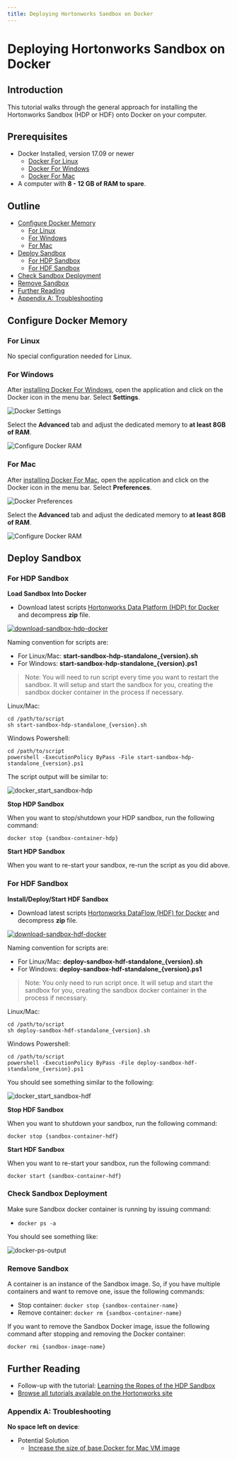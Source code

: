 ```yaml
---
title: Deploying Hortonworks Sandbox on Docker
---
```


# Deploying Hortonworks Sandbox on Docker

## Introduction

This tutorial walks through the general approach for installing the Hortonworks Sandbox (HDP or HDF) onto Docker on your computer.

## Prerequisites

-   Docker Installed, version 17.09 or newer
    -   [Docker For Linux](https://docs.docker.com/engine/installation/linux/)
    -   [Docker For Windows](https://docs.docker.com/docker-for-windows/install/)
    -   [Docker For Mac](https://docs.docker.com/docker-for-mac/install/)
-   A computer with **8 - 12 GB of RAM to spare**.

## Outline

-   [Configure Docker Memory](#configure-docker-memory)
    -   [For Linux](#for-linux)
    -   [For Windows](#for-windows)
    -   [For Mac](#for-mac)
-   [Deploy Sandbox](#deploy-sandbox)
    -   [For HDP Sandbox](#for-hdp-sandbox)
    -   [For HDF Sandbox](#for-hdf-sandbox)
-   [Check Sandbox Deployment](#check-sandbox-deployment)
-   [Remove Sandbox](#remove-sandbox)
-   [Further Reading](#further-reading)
-   [Appendix A: Troubleshooting](#appendix-a-troubleshooting)

## Configure Docker Memory

### For Linux

No special configuration needed for Linux.

### For Windows

After [installing Docker For Windows](https://docs.docker.com/docker-for-windows/install/), open the application and click on the Docker icon in the menu bar.  Select **Settings**.

![Docker Settings](assets/docker-windows-settings.jpg)

Select the **Advanced** tab and adjust the dedicated memory to **at least 8GB of RAM**.

![Configure Docker RAM](assets/docker-windows-configure.jpg)

### For Mac

After [installing Docker For Mac](https://docs.docker.com/docker-for-mac/install/), open the application and click on the Docker icon in the menu bar.  Select **Preferences**.

![Docker Preferences](assets/docker-mac-preferences.jpg)

Select the **Advanced** tab and adjust the dedicated memory to **at least 8GB of RAM**.

![Configure Docker RAM](assets/docker-mac-configure.jpg)

## Deploy Sandbox

### For HDP Sandbox

**Load Sandbox Into Docker**

-   Download latest scripts [Hortonworks Data Platform (HDP) for Docker](https://hortonworks.com/downloads/#sandbox) and decompress **zip** file.

[![download-sandbox-hdp-docker](assets/download-sandbox-hdp-docker.jpg)](https://hortonworks.com/downloads/#sandbox)

Naming convention for scripts are:

-   For Linux/Mac: **start-sandbox-hdp-standalone_{version}.sh**
-   For Windows: **start-sandbox-hdp-standalone_{version}.ps1**

>Note: You will need to run script every time you want to restart the sandbox. It will setup and start the sandbox for you, creating the sandbox docker container in the process if necessary.

Linux/Mac:

~~~
cd /path/to/script
sh start-sandbox-hdp-standalone_{version}.sh
~~~

Windows Powershell:

~~~
cd /path/to/script
powershell -ExecutionPolicy ByPass -File start-sandbox-hdp-standalone_{version}.ps1
~~~

The script output will be similar to:

![docker_start_sandbox-hdp](assets/docker-start-sandbox-output.jpg)

**Stop HDP Sandbox**

When you want to stop/shutdown your HDP sandbox, run the following command:

~~~
docker stop {sandbox-container-hdp}
~~~

**Start HDP Sandbox**

When you want to re-start your sandbox, re-run the script as you did above.

### For HDF Sandbox

**Install/Deploy/Start HDF Sandbox**

-   Download latest scripts [Hortonworks DataFlow (HDF) for Docker](https://hortonworks.com/downloads/#sandbox) and decompress **zip** file.

[![download-sandbox-hdf-docker](assets/download-sandbox-hdf-docker.jpg)](https://hortonworks.com/downloads/#sandbox)

Naming convention for scripts are:

-   For Linux/Mac: **deploy-sandbox-hdf-standalone_{version}.sh**
-   For Windows: **deploy-sandbox-hdf-standalone_{version}.ps1**

>Note: You only need to run script once. It will setup and start the sandbox for you, creating the sandbox docker container in the process if necessary.

Linux/Mac:

~~~
cd /path/to/script
sh deploy-sandbox-hdf-standalone_{version}.sh
~~~

Windows Powershell:

~~~
cd /path/to/script
powershell -ExecutionPolicy ByPass -File deploy-sandbox-hdf-standalone_{version}.ps1
~~~

You should see something similar to the following:

![docker_start_sandbox-hdf](assets/docker_start_sandbox-hdf.jpg)

**Stop HDF Sandbox**

When you want to shutdown your sandbox, run the following command:

~~~
docker stop {sandbox-container-hdf}
~~~

**Start HDF Sandbox**

When you want to re-start your sandbox, run the following command:

~~~
docker start {sandbox-container-hdf}
~~~

### Check Sandbox Deployment

Make sure Sandbox docker container is running by issuing command:

-   ```docker ps -a```

You should see something like:

![docker-ps-output](assets/docker-ps-output.jpg)

### Remove Sandbox

A container is an instance of the Sandbox image. So, if you have multiple containers and want to remove one, issue the following commands:

-   Stop container: ```docker stop {sandbox-container-name}```
-   Remove container: ```docker rm {sandbox-container-name}```

If you want to remove the Sandbox Docker image, issue the following command after stopping and removing the Docker container:

```docker rmi {sandbox-image-name}```

## Further Reading

-   Follow-up with the tutorial: [Learning the Ropes of the HDP Sandbox](https://hortonworks.com/tutorial/learning-the-ropes-of-the-hortonworks-sandbox)
-   [Browse all tutorials available on the Hortonworks site](https://hortonworks.com/tutorials/)

### Appendix A: Troubleshooting

**No space left on device**:

-   Potential Solution
    -   [Increase the size of base Docker for Mac VM image](<https://community.hortonworks.com/content/kbentry/65901/how-to-increase-the-size-of-the-base-docker-for-ma.html>)
